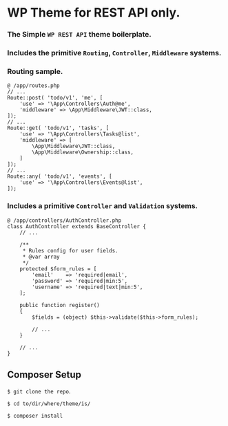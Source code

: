 # WP Theme for REST API only.

### The Simple `WP REST API` theme boilerplate.
### Includes the primitive `Routing`, `Controller`, `Middleware` systems.

### Routing sample.

```
@ /app/routes.php
// ...
Route::post( 'todo/v1', 'me', [
	'use' => '\App\Controllers\Auth@me',
	'middleware' => \App\Middleware\JWT::class,
]);
// ...
Route::get( 'todo/v1', 'tasks', [
	'use' => '\App\Controllers\Tasks@list',
	'middleware' => [ 
	    \App\Middleware\JWT::class,
	    \App\Middleware\Ownership::class,
    ]
]);
// ...
Route::any( 'todo/v1', 'events', [
	'use' => '\App\Controllers\Events@list',
]);

```

### Includes a primitive `Controller` and `Validation` systems. 
```
@ /app/controllers/AuthController.php
class AuthController extends BaseController {
    // ...
    
    /**
     * Rules config for user fields.
     * @var array
     */
    protected $form_rules = [
        'email'    => 'required|email',
        'password' => 'required|min:5',
        'username' => 'required|text|min:5',
    ];
    
    public function register()
    {
        $fields = (object) $this->validate($this->form_rules);
        
        // ...
    }
    
    // ...
}
```

## Composer Setup

`$ git clone the repo`.

`$ cd to/dir/where/theme/is/`

`$ composer install`

